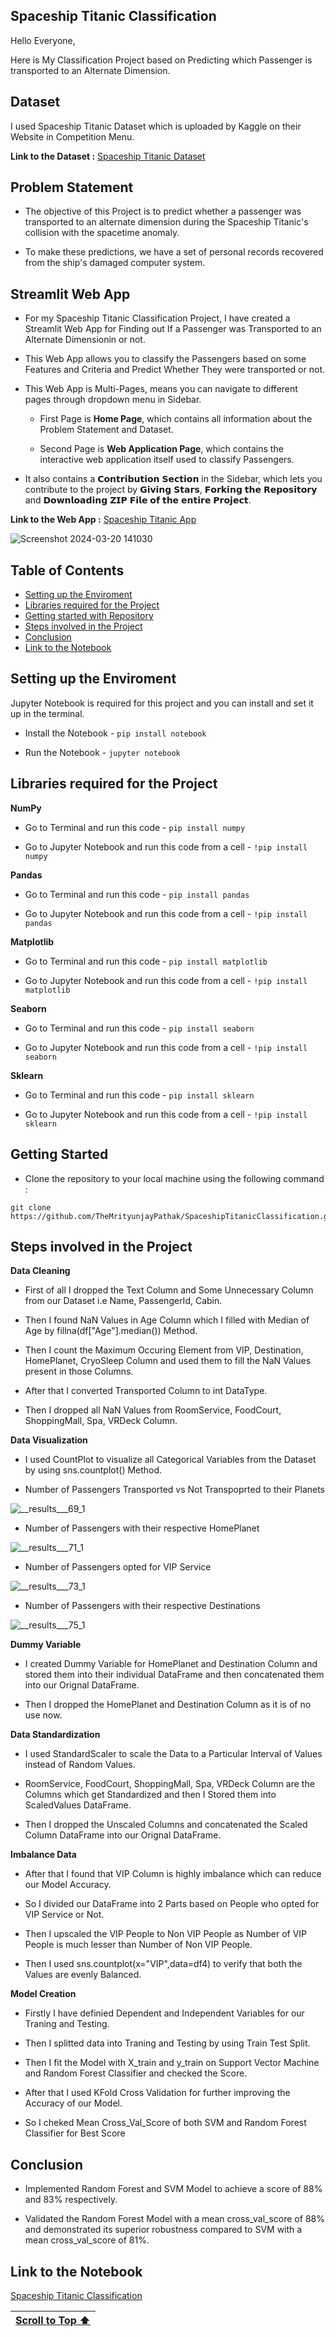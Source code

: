 ## Spaceship Titanic Classification

Hello Everyone,

Here is My Classification Project based on Predicting which Passenger is transported to an Alternate Dimension.

## Dataset

I used Spaceship Titanic Dataset which is uploaded by Kaggle on their Website in Competition Menu.

**Link to the Dataset :** [Spaceship Titanic Dataset](https://www.kaggle.com/competitions/spaceship-titanic/data?select=train.csv)

## Problem Statement

- The objective of this Project is to predict whether a passenger was transported to an alternate dimension during the Spaceship Titanic's collision with the spacetime anomaly.

- To make these predictions, we have a set of personal records recovered from the ship's damaged computer system.

## Streamlit Web App

- For my Spaceship Titanic Classification Project, I have created a Streamlit Web App for Finding out If a Passenger was Transported to an Alternate Dimensionin or not.

- This Web App allows you to classify the Passengers based on some Features and Criteria and Predict Whether They were transported or not.

- This Web App is Multi-Pages, means you can navigate to different pages through dropdown menu in Sidebar.

  - First Page is <strong>Home Page</strong>, which contains all information about the Problem Statement and Dataset.
 
  - Second Page is <strong>Web Application Page</strong>, which contains the interactive web application itself used to classify Passengers.

- It also contains a 𝗖𝗼𝗻𝘁𝗿𝗶𝗯𝘂𝘁𝗶𝗼𝗻 𝗦𝗲𝗰𝘁𝗶𝗼𝗻 in the Sidebar, which lets you contribute to the project by 𝗚𝗶𝘃𝗶𝗻𝗴 𝗦𝘁𝗮𝗿𝘀, 𝗙𝗼𝗿𝗸𝗶𝗻𝗴 𝘁𝗵𝗲 𝗥𝗲𝗽𝗼𝘀𝗶𝘁𝗼𝗿𝘆 and 𝗗𝗼𝘄𝗻𝗹𝗼𝗮𝗱𝗶𝗻𝗴 𝗭𝗜𝗣 𝗙𝗶𝗹𝗲 𝗼𝗳 𝘁𝗵𝗲 𝗲𝗻𝘁𝗶𝗿𝗲 𝗣𝗿𝗼𝗷𝗲𝗰𝘁.

**Link to the Web App :** [Spaceship Titanic App](https://spaceship-titanic-classification.streamlit.app/)

![Screenshot 2024-03-20 141030](https://github.com/TheMrityunjayPathak/SpaceshipTitanicClassification/assets/123563634/649c907b-7c72-4bfa-9b78-584acec1cc22)

## Table of Contents

- [Setting up the Enviroment](#setting-up-the-enviroment)
- [Libraries required for the Project](#libraries-required-for-the-project)
- [Getting started with Repository](#getting-started)
- [Steps involved in the Project](#steps-involved-in-the-project)
- [Conclusion](#conclusion)
- [Link to the Notebook](#link-to-the-notebook)

## Setting up the Enviroment

Jupyter Notebook is required for this project and you can install and set it up in the terminal.

- Install the Notebook - `pip install notebook`

- Run the Notebook - `jupyter notebook`

## Libraries required for the Project

**NumPy**

- Go to Terminal and run this code - `pip install numpy`

- Go to Jupyter Notebook and run this code from a cell - `!pip install numpy`

**Pandas**

- Go to Terminal and run this code - `pip install pandas`

- Go to Jupyter Notebook and run this code from a cell - `!pip install pandas`

**Matplotlib**

- Go to Terminal and run this code - `pip install matplotlib`

- Go to Jupyter Notebook and run this code from a cell - `!pip install matplotlib`

**Seaborn**

- Go to Terminal and run this code - `pip install seaborn`

- Go to Jupyter Notebook and run this code from a cell - `!pip install seaborn`

**Sklearn**

- Go to Terminal and run this code - `pip install sklearn`

- Go to Jupyter Notebook and run this code from a cell - `!pip install sklearn`

## Getting Started

- Clone the repository to your local machine using the following command :
```
git clone https://github.com/TheMrityunjayPathak/SpaceshipTitanicClassification.git
```

## Steps involved in the Project

**Data Cleaning**

- First of all I dropped the Text Column and Some Unnecessary Column from our Dataset i.e Name, PassengerId, Cabin.

- Then I found NaN Values in Age Column which I filled with Median of Age by fillna(df["Age"].median()) Method.

- Then I count the Maximum Occuring Element from VIP, Destination, HomePlanet, CryoSleep Column and used them to fill the NaN Values present in those Columns.

- After that I converted Transported Column to int DataType.

- Then I dropped all NaN Values from RoomService, FoodCourt, ShoppingMall, Spa, VRDeck Column.

**Data Visualization**

- I used CountPlot to visualize all Categorical Variables from the Dataset by using sns.countplot() Method.

- Number of Passengers Transported vs Not Transpoprted to their Planets

![__results___69_1](https://github.com/TheMrityunjayPathak/SpaceshipTitanicClassification/assets/123563634/18b89805-1522-4d61-84e1-ce4c783c0267)

- Number of Passengers with their respective HomePlanet

![__results___71_1](https://github.com/TheMrityunjayPathak/SpaceshipTitanicClassification/assets/123563634/537abe8d-2021-4744-8e8a-0eba692664a6)

- Number of Passengers opted for VIP Service

![__results___73_1](https://github.com/TheMrityunjayPathak/SpaceshipTitanicClassification/assets/123563634/f1108956-32d3-4d4d-b6e6-87b23e463c95)

- Number of Passengers with their respective Destinations

![__results___75_1](https://github.com/TheMrityunjayPathak/SpaceshipTitanicClassification/assets/123563634/23e3a915-48d5-427f-b64e-b9cc47045030)


**Dummy Variable**

- I created Dummy Variable for HomePlanet and Destination Column and stored them into their individual DataFrame and then concatenated them into our Orignal DataFrame.

- Then I dropped the HomePlanet and Destination Column as it is of no use now.

**Data Standardization**

- I used StandardScaler to scale the Data to a Particular Interval of Values instead of Random Values.

- RoomService, FoodCourt, ShoppingMall, Spa, VRDeck Column are the Columns which get Standardized and then I Stored them into ScaledValues DataFrame.

- Then I dropped the Unscaled Columns and concatenated the Scaled Column DataFrame into our Orignal DataFrame.

**Imbalance Data**

- After that I found that VIP Column is highly imbalance which can reduce our Model Accuracy.

- So I divided our DataFrame into 2 Parts based on People who opted for VIP Service or Not.

- Then I upscaled the VIP People to Non VIP People as Number of VIP People is much lesser than Number of Non VIP People.

- Then I used sns.countplot(x="VIP",data=df4) to verify that both the Values are evenly Balanced.

**Model Creation**

- Firstly I have definied Dependent and Independent Variables for our Traning and Testing.

- Then I splitted data into Traning and Testing by using Train Test Split.

- Then I fit the Model with X_train and y_train on Support Vector Machine and Random Forest Classifier and checked the Score.

- After that I used KFold Cross Validation for further improving the Accuracy of our Model.

- So I cheked Mean Cross_Val_Score of both SVM and Random Forest Classifier for Best Score

## Conclusion

- Implemented Random Forest and SVM Model to achieve a score of 88% and 83% respectively.

- Validated the Random Forest Model with a mean cross_val_score of 88% and demonstrated its superior robustness compared to SVM with a mean cross_val_score of 81%.

## Link to the Notebook
[Spaceship Titanic Classification](https://www.kaggle.com/code/themrityunjaypathak/spaceship-titanic-classification)

|[Scroll to Top ⬆️](#spaceship-titanic-classification)|
|:---:|
